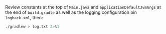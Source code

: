 Review constants at the top of `Main.java` and `applicationDefaultJvmArgs` at the end of `build.gradle` as well as the logging configuration oin `logback.xml`, then:

```sh
./gradlew > log.txt 2>&1
```
